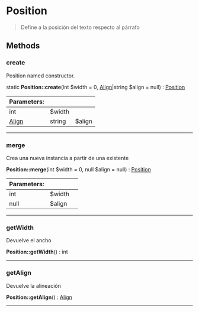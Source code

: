 
                                                                                                                                            
    
# Position


> Define a la posición del texto respecto al párrafo
>
> 








## Methods

### create
Position named constructor.


static **Position::create**(int $width = 0, [Align](../../../../Align.md)|string $align = null) : [Position](../../../../Position.md)


|Parameters: | | |
| --- | --- | --- |
|int |$width |  |
|[Align](../../../../Align.md)|string |$align |  |

---


### merge
Crea una nueva instancia a partir de una existente


**Position::merge**(int $width = 0, null $align = null) : [Position](../../../../Position.md)


|Parameters: | | |
| --- | --- | --- |
|int |$width |  |
|null |$align |  |

---


### getWidth
Devuelve el ancho


**Position::getWidth**() : int



---


### getAlign
Devuelve la alineación


**Position::getAlign**() : [Align](../../../../Align.md)



---


                                                                                                                                                                                                                                                                                                                                                                                                            
    
                                                                                                                                                                                                                                                                             
                